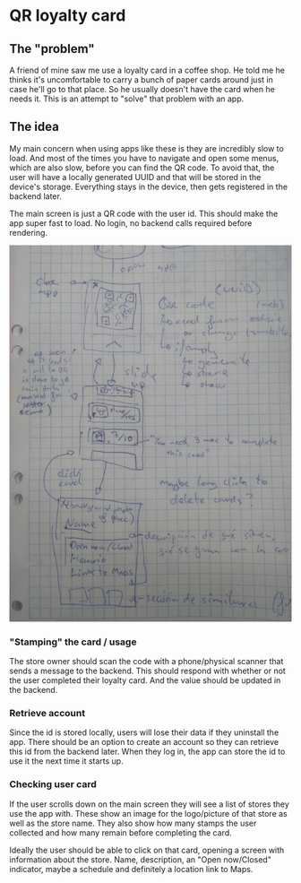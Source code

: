 # QR loyalty card

## The "problem"

A friend of mine saw me use a loyalty card in a coffee shop.
He told me he thinks it's uncomfortable
to carry a bunch of paper cards around
just in case he'll go to that place.
So he usually doesn't have the card when he needs it.
This is an attempt to "solve" that problem with an app.

## The idea

My main concern when using apps like these
is they are incredibly slow to load.
And most of the times
you have to navigate and open some menus,
which are also slow,
before you can find the QR code.
To avoid that, the user will have a locally generated UUID
and that will be stored in the device's storage.
Everything stays in the device,
then gets registered in the backend later.

The main screen is just a QR code with the user id.
This should make the app super fast to load. 
No login, no backend calls required before rendering.

![an overly complicated diagram with notes explaining what I explain with text in this document](design-doc-lol.jpg)

### "Stamping" the card / usage

The store owner should scan the code 
with a phone/physical scanner 
that sends a message to the backend. 
This should respond with 
whether or not the user completed their loyalty card.
And the value should be updated in the backend.

### Retrieve account

Since the id is stored locally,
users will lose their data if they uninstall the app.
There should be an option to create an account
so they can retrieve this id from the backend later.
When they log in, the app can store the id
to use it the next time it starts up.

### Checking user card

If the user scrolls down on the main screen
they will see a list of stores they use the app with.
These show an image for the logo/picture of that store
as well as the store name.
They also show how many stamps the user collected
and how many remain before completing the card.

Ideally the user should be able to click on that card,
opening a screen with information about the store.
Name, description, an "Open now/Closed" indicator,
maybe a schedule and definitely a location link to Maps.


